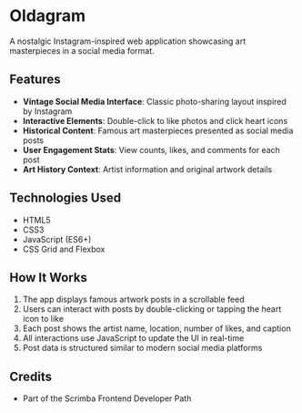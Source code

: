 # Oldagram

A nostalgic Instagram-inspired web application showcasing art masterpieces in a social media format.

## Features

- **Vintage Social Media Interface**: Classic photo-sharing layout inspired by Instagram
- **Interactive Elements**: Double-click to like photos and click heart icons
- **Historical Content**: Famous art masterpieces presented as social media posts
- **User Engagement Stats**: View counts, likes, and comments for each post
- **Art History Context**: Artist information and original artwork details

## Technologies Used

- HTML5
- CSS3
- JavaScript (ES6+)
- CSS Grid and Flexbox

## How It Works

1. The app displays famous artwork posts in a scrollable feed
2. Users can interact with posts by double-clicking or tapping the heart icon to like
3. Each post shows the artist name, location, number of likes, and caption
4. All interactions use JavaScript to update the UI in real-time
5. Post data is structured similar to modern social media platforms

## Credits

- Part of the Scrimba Frontend Developer Path